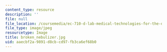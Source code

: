 ```yaml
---
content_type: resource
description: ''
file: null
file_location: /coursemedia/ec-710-d-lab-medical-technologies-for-the-developing-world-spring-2010/aaecbf2a9891d8cbcd97fb3ca6ef68b0_broken_nebulizer.jpg
file_type: image/jpeg
resourcetype: Image
title: broken_nebulizer.jpg
uid: aaecbf2a-9891-d8cb-cd97-fb3ca6ef68b0
---
```

